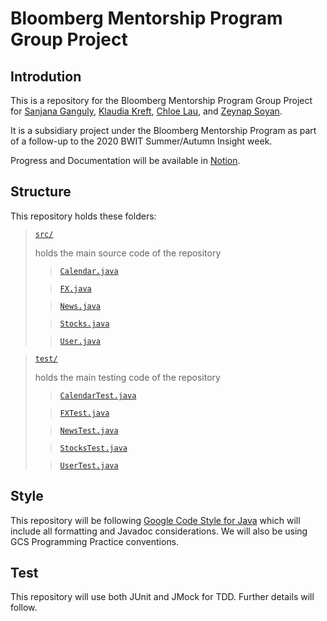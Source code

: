 # Bloomberg Mentorship Program Group Project

## Introdution

This is a repository for the Bloomberg Mentorship Program Group Project for [Sanjana Ganguly](https://github.com/SanjanaGanguly1999), [Klaudia Kreft](https://github.com/kuluders), [Chloe Lau](https://github.com/chloelaucodes), and [Zeynap Soyan](https://github.com/zeynepsoyan).

It is a subsidiary project under the Bloomberg Mentorship Program as part of a follow-up to the 2020 BWIT Summer/Autumn Insight week.

Progress and Documentation will be available in [Notion](https://www.notion.so/chloelau/Bloomberg-Mentorship-Program-Project-04117dd0268c4185b63a6a55a0f01818).

## Structure

This repository holds these folders:

> [`src/`](src/) 
>
> holds the main source code of the repository
>
>> [`Calendar.java`](src/Calendar.java)
>
>> [`FX.java`](src/FX.java)
>
>> [`News.java`](src/News.java)
>
>> [`Stocks.java`](src/Stocks.java)
>
>> [`User.java`](src/User.java)

> [`test/`](test/) 
>
> holds the main testing code of the repository
>
>> [`CalendarTest.java`](test/CalendarTest.java)
>
>> [`FXTest.java`](test/FXTest.java)
>
>> [`NewsTest.java`](test/NewsTest.java)
>
>> [`StocksTest.java`](test/StocksTest.java)
>
>> [`UserTest.java`](test/UserTest.java)

## Style

This repository will be following [Google Code Style for Java](https://google.github.io/styleguide/javaguide.html) which will include all formatting and Javadoc considerations. We will also be using GCS Programming Practice conventions.

## Test

This repository will use both JUnit and JMock for TDD. Further details will follow.
